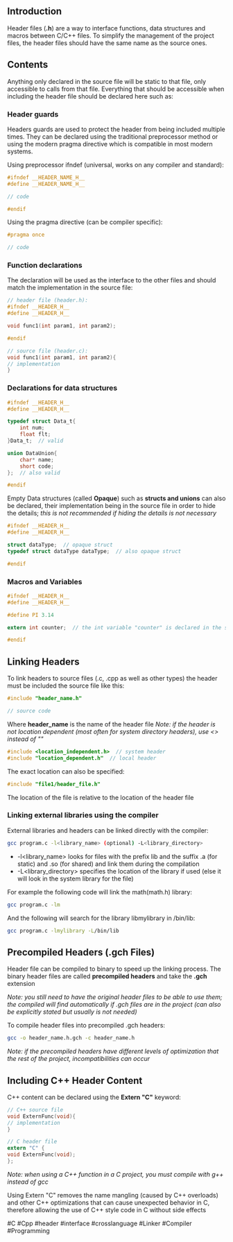 ## Introduction
Header files (**.h**) are a way to interface functions, data structures and macros between C/C++ files.
To simplify the management of the project files, the header files should have the same name as the source ones.
## Contents
Anything only declared in the source file will be static to that file, only accessible to calls from that file.
Everything that should be accessible when including the header file should be declared here such as:
### Header guards
Headers guards are used to protect the header from being included multiple times.
They can be declared using the traditional preprocessor method or using the modern pragma directive which is compatible in most modern systems.

Using preprocessor ifndef (universal, works on any compiler and standard):
```C
#ifndef __HEADER_NAME_H__
#define __HEADER_NAME_H__

// code

#endif
```

Using the pragma directive (can be compiler specific):
```C
#pragma once

// code
```
### Function declarations
The declaration will be used as the interface to the other files and should match the implementation in the source file:
```C
// header file (header.h):
#ifndef __HEADER_H__
#define __HEADER_H__

void func1(int param1, int param2);

#endif

// source file (header.c):
void func1(int param1, int param2){
// implementation
}
```
### Declarations for data structures
```C
#ifndef __HEADER_H__
#define __HEADER_H__

typedef struct Data_t{
	int num;
	float flt;
}Data_t;  // valid

union DataUnion{
	char* name;
	short code;
};  // also valid

#endif
```

Empty Data structures (called **Opaque**) such as **structs and unions** can also be declared, their implementation being in the source file in order to hide the details; *this is not recommended if hiding the details is not necessary*
```C
#ifndef __HEADER_H__
#define __HEADER_H__

struct dataType;  // opaque struct
typedef struct dataType dataType;  // also opaque struct

#endif
```
### Macros and Variables
```C
#ifndef __HEADER_H__
#define __HEADER_H__

#define PI 3.14

extern int counter;  // the int variable "counter" is declared in the source file

#endif
```
## Linking Headers
To link headers to source files (.c, .cpp as well as other types) the header must be included the source file like this:
```C
#include "header_name.h"

// source code
```
Where **header_name** is the name of the header file
*Note: if the header is not location dependent (most often for system directory headers), use <> instead of ""*
```C
#include <location_independent.h>  // system header
#include "location_dependent.h"  // local header
```
The exact location can also be specified:
```C
#include "file1/header_file.h"
```
The location of the file is relative to the location of the header file
### Linking external libraries using the compiler
External libraries and headers can be linked directly with the compiler:
```bash
gcc program.c -l<library_name> (optional) -L<library_directory>
```
- -l<library_name> looks for files with the prefix lib and the suffix .a (for static) and .so (for shared) and link them during the compilation
- -L<library_directory> specifies the location of the library if used (else it will look in the system library for the file)

For example the following code will link the math(math.h) library:
```bash
gcc program.c -lm
```

And the following will search for the library libmylibrary in /bin/lib:
```bash
gcc program.c -lmylibrary -L/bin/lib
```
## Precompiled Headers (.gch Files)
Header file can be compiled to binary to speed up the linking process.
The binary header files are called **precompiled headers** and take the **.gch** extension

*Note: you still need to have the original header files to be able to use them; the compiled will find automatically if .gch files are in the project (can also be explicitly stated but usually is not needed)*

To compile header files into precompiled .gch headers:
```bash
gcc -o header_name.h.gch -c header_name.h
```
*Note: if the precompiled headers have different levels of optimization that the rest of the project, incompatibilities can occur*
## Including C++ Header Content
C++ content can be declared using the **Extern "C"** keyword:
```Cpp
// C++ source file
void ExternFunc(void){
// implementation
}
```
```C
// C header file
extern "C" {
void ExternFunc(void);
};
```
*Note: when using a C++ function in a C project, you must compile with g++ instead of gcc*

Using Extern "C" removes the name mangling (caused by C++ overloads) and other C++ optimizations that can cause unexpected behavior in C, therefore allowing the use of C++ style code in C without side effects

#C #Cpp #header #interface #crosslanguage #Linker #Compiler #Programming
